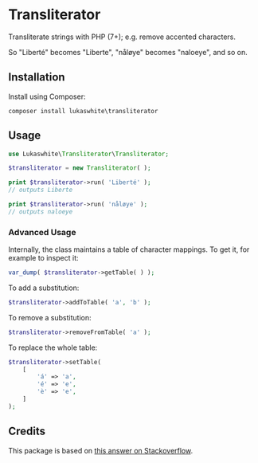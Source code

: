 # Transliterator

Transliterate strings with PHP  (7+); e.g. remove accented characters.

So "Liberté" becomes "Liberte", "nåløye" becomes "naloeye", and so on.

## Installation

Install using Composer:

```
composer install lukaswhite\transliterator
```

## Usage

```php
use Lukaswhite\Transliterator\Transliterator;

$transliterator = new Transliterator( );

print $transliterator->run( 'Liberté' );
// outputs Liberte

print $transliterator->run( 'nåløye' );
// outputs naloeye
```

### Advanced Usage

Internally, the class maintains a table of character mappings. To get it, for example to inspect it:

```php
var_dump( $transliterator->getTable( ) );
```

To add a substitution:

```php
$transliterator->addToTable( 'a', 'b' );
```

To remove a substitution:

```php
$transliterator->removeFromTable( 'a' );
```

To replace the whole table:

```php
$transliterator->setTable(
	[
		'á' => 'a',
		'é' => 'e',
		'è' => 'e',
	]
);
```

## Credits

This package is based on [this answer on Stackoverflow](https://stackoverflow.com/questions/6837148/change-foreign-characters-to-their-normal-equivalent#answer-6837302).
